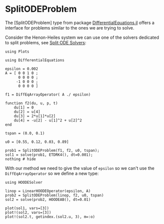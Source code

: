 # SplitODEProblem

The [SplitODEProblem] type from package [DifferentialEquations.jl](https://diffeq.sciml.ai/stable/types/split_ode_types/) offers a interface for problems similar to the ones we are trying to solve.

Consider the Henon-Heiles system we can use one of the solvers dedicated to split problems, see [Split ODE Solvers](https://diffeq.sciml.ai/stable/solvers/split_ode_solve/#split_ode_solve):

```@setup 4
using Plots
```

```@example 4
using DifferentialEquations

epsilon = 0.002
A = [ 0 0 1 0 ;
      0 0 0 0 ;
     -1 0 0 0 ;
      0 0 0 0 ]

f1 = DiffEqArrayOperator( A ./ epsilon)

function f2(du, u, p, t)
    du[1] = 0
    du[2] = u[4]
    du[3] = 2*u[1]*u[2]
    du[4] = -u[2] - u[1]^2 + u[2]^2 
end

tspan = (0.0, 0.1)

u0 = [0.55, 0.12, 0.03, 0.89]

prob1 = SplitODEProblem(f1, f2, u0, tspan);
sol1 = solve(prob1, ETDRK4(), dt=0.001);
nothing # hide
```

With our method we need to give the value of `epsilon` so we can't use the 
`DiffEqArrayOperator` so we define a new type:

```@example 4
using HOODESolver

linop = LinearHOODEOperator(epsilon, A)
prob2 = SplitODEProblem(linop, f2, u0, tspan)
sol2 = solve(prob2, HOODEAB(), dt=0.01)

plot(sol1, vars=[3])
plot!(sol2, vars=[3])
plot!(sol2.t, getindex.(sol2.u, 3), m=:o)
```
